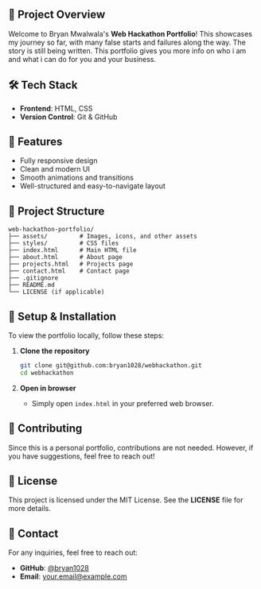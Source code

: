 ## 🚀 Project Overview
Welcome to Bryan Mwalwala's **Web Hackathon Portfolio**! This showcases my journey so far, with many false starts and failures along the way. The story is still being written. This portfolio gives you more info on who i am and what i can do for you and your business.

## 🛠 Tech Stack
- **Frontend**: HTML, CSS
- **Version Control**: Git & GitHub

## 📜 Features
- Fully responsive design
- Clean and modern UI
- Smooth animations and transitions
- Well-structured and easy-to-navigate layout

## 📂 Project Structure
```
web-hackathon-portfolio/
├── assets/         # Images, icons, and other assets
├── styles/         # CSS files
├── index.html      # Main HTML file
├── about.html      # About page
├── projects.html   # Projects page
├── contact.html    # Contact page
├── .gitignore
├── README.md
└── LICENSE (if applicable)
```

## 🔧 Setup & Installation
To view the portfolio locally, follow these steps:

1. **Clone the repository**
   ```sh
   git clone git@github.com:bryan1028/webhackathon.git
   cd webhackathon
   ```

2. **Open in browser**
   - Simply open `index.html` in your preferred web browser.

## 🤝 Contributing
Since this is a personal portfolio, contributions are not needed. However, if you have suggestions, feel free to reach out!

## 📄 License
This project is licensed under the MIT License. See the **LICENSE** file for more details.

## 📧 Contact
For any inquiries, feel free to reach out:
- **GitHub**: [@bryan1028](https://github.com/bryan1028)
- **Email**: your.email@example.com

